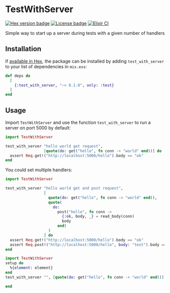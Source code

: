 # TestWithServer


[![Hex version badge](https://img.shields.io/hexpm/v/test_with_server.svg)](https://hex.pm/packages/test_with_server)
[![License badge](https://img.shields.io/hexpm/l/repo_example.svg)](https://github.com/filipecabaco/test_with_server/blob/master/LICENSE.md)
[![Elixir CI](https://github.com/filipecabaco/test_with_server/actions/workflows/elixir.yaml/badge.svg)](https://github.com/filipecabaco/test_with_server/actions/workflows/elixir.yaml)

Simple way to start up a server during tests with a given number of handlers

## Installation

If [available in Hex](https://hex.pm/docs/publish), the package can be installed
by adding `test_with_server` to your list of dependencies in `mix.exs`:

```elixir
def deps do
  [
    {:test_with_server, "~> 0.1.0", only: :test}
  ]
end
```

## Usage

Import `TestWithServer` and use the function `test_with_server` to run a server on port 5000 by default:
```elixir
import TestWithServer

test_with_server "hello world get request",
                 [quote(do: get("hello", fn conn -> "world" end))] do
  assert Req.get!("http://localhost:5000/hello").body == "ok"
end
```

You could set multiple handlers:
```elixir
import TestWithServer

test_with_server "hello world get and post request",
                 [
                   quote(do: get("hello", fn conn -> "world" end)),
                   quote(
                     do:
                       post("hello", fn conn ->
                         {:ok, body, _} = read_body(conn)
                         body
                       end)
                   )
                 ] do
  assert Req.get!("http://localhost:5000/hello").body == "ok"
  assert Req.post!("http://localhost:5000/hello", body: "test").body == "test"
end
```


```elixir
import TestWithServer
setup do
  %{element: element}
end
test_with_server "", [quote(do: get("hello", fn conn -> "world" end))] do

end
```